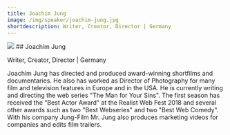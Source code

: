 ```yaml
---
title: Joachim Jung
image: /img/speaker/joachim-jung.jpg
shortdescription: Writer, Creator, Director | Germany
---
```

<img src="/img/speaker/joachim-jung.jpg">
## Joachim Jung

Writer, Creator, Director | Germany

Joachim Jung has directed and produced award-winning shortfilms and documentaries. He also has worked as Director of Photography for many film and television features in Europe and in the USA. He is currently writing and directing the web series "The Man for Your Sins". The first season has received the "Best Actor Award" at the Realist Web Fest 2018 and several other awards such as two "Best Webseries" and two "Best Web Comedy". With his company Jung-Film Mr. Jung also produces marketing videos for companies and edits film trailers.